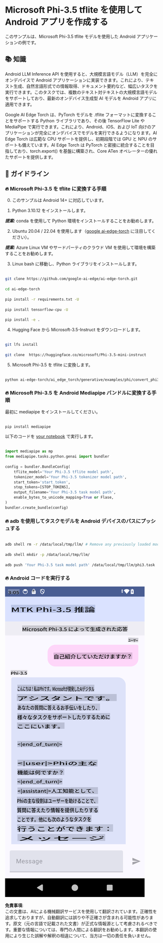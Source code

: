 # **Microsoft Phi-3.5 tflite を使用して Android アプリを作成する**

このサンプルは、Microsoft Phi-3.5 tflite モデルを使用した Android アプリケーションの例です。

## **📚 知識**

Android LLM Inference API を使用すると、大規模言語モデル（LLM）を完全にオンデバイスで Android アプリケーションに実装できます。これにより、テキスト生成、自然言語形式での情報取得、ドキュメント要約など、幅広いタスクを実行できます。このタスクでは、複数のテキスト対テキストの大規模言語モデルをサポートしており、最新のオンデバイス生成型 AI モデルを Android アプリに適用できます。

Google AI Edge Torch は、PyTorch モデルを .tflite フォーマットに変換することをサポートする Python ライブラリであり、その後 TensorFlow Lite や MediaPipe で実行できます。これにより、Android、iOS、および IoT 向けのアプリケーションが完全にオンデバイスでモデルを実行できるようになります。AI Edge Torch は広範な CPU サポートを提供し、初期段階では GPU と NPU のサポートも備えています。AI Edge Torch は PyTorch と密接に統合することを目指しており、torch.export() を基盤に構築され、Core ATen オペレーターの優れたサポートを提供します。

## **🪬 ガイドライン**

### **🔥 Microsoft Phi-3.5 を tflite に変換する手順**

0. このサンプルは Android 14+ に対応しています。

1. Python 3.10.12 をインストールします。

***提案:*** conda を使用して Python 環境をインストールすることをお勧めします。

2. Ubuntu 20.04 / 22.04 を使用します（[google ai-edge-torch](https://github.com/google-ai-edge/ai-edge-torch) に注目してください）。

***提案:*** Azure Linux VM やサードパーティのクラウド VM を使用して環境を構築することをお勧めします。

3. Linux bash に移動し、Python ライブラリをインストールします。

```bash

git clone https://github.com/google-ai-edge/ai-edge-torch.git

cd ai-edge-torch

pip install -r requirements.txt -U 

pip install tensorflow-cpu -U

pip install -e .

```

4. Hugging Face から Microsoft-3.5-Instruct をダウンロードします。

```bash

git lfs install

git clone  https://huggingface.co/microsoft/Phi-3.5-mini-instruct

```

5. Microsoft Phi-3.5 を tflite に変換します。

```bash

python ai-edge-torch/ai_edge_torch/generative/examples/phi/convert_phi3_to_tflite.py --checkpoint_path  Your Microsoft Phi-3.5-mini-instruct path --tflite_path Your Microsoft Phi-3.5-mini-instruct tflite path  --prefill_seq_len 1024 --kv_cache_max_len 1280 --quantize True

```

### **🔥 Microsoft Phi-3.5 を Android Mediapipe バンドルに変換する手順**

最初に mediapipe をインストールしてください。

```bash

pip install mediapipe

```

以下のコードを [your notebook](../../../../../../code/09.UpdateSamples/Aug/Android/convert/convert_phi.ipynb) で実行します。

```python

import mediapipe as mp
from mediapipe.tasks.python.genai import bundler

config = bundler.BundleConfig(
    tflite_model='Your Phi-3.5 tflite model path',
    tokenizer_model='Your Phi-3.5 tokenizer model path',
    start_token='start_token',
    stop_tokens=[STOP_TOKENS],
    output_filename='Your Phi-3.5 task model path',
    enable_bytes_to_unicode_mapping=True or Flase,
)
bundler.create_bundle(config)

```

### **🔥 adb を使用してタスクモデルを Android デバイスのパスにプッシュする**

```bash

adb shell rm -r /data/local/tmp/llm/ # Remove any previously loaded models

adb shell mkdir -p /data/local/tmp/llm/

adb push 'Your Phi-3.5 task model path' /data/local/tmp/llm/phi3.task

```

### **🔥 Android コードを実行する**

![demo](../../../../../../translated_images/demo.8981711efb5a9cee5dcd835f66b3b31b94b4f3e527300e15a98a0d48863b9fbd.ja.png)

**免責事項**:  
この文書は、AIによる機械翻訳サービスを使用して翻訳されています。正確性を追求しておりますが、自動翻訳には誤りや不正確さが含まれる可能性があります。原文（元の言語で記載された文書）が正式な情報源として考慮されるべきです。重要な情報については、専門の人間による翻訳をお勧めします。本翻訳の使用により生じた誤解や解釈の相違について、当方は一切の責任を負いません。